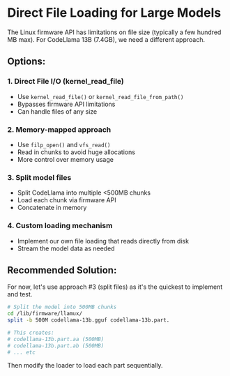 # Direct File Loading for Large Models

The Linux firmware API has limitations on file size (typically a few hundred MB max). For CodeLlama 13B (7.4GB), we need a different approach.

## Options:

### 1. Direct File I/O (kernel_read_file)
- Use `kernel_read_file()` or `kernel_read_file_from_path()`
- Bypasses firmware API limitations
- Can handle files of any size

### 2. Memory-mapped approach
- Use `filp_open()` and `vfs_read()` 
- Read in chunks to avoid huge allocations
- More control over memory usage

### 3. Split model files
- Split CodeLlama into multiple <500MB chunks
- Load each chunk via firmware API
- Concatenate in memory

### 4. Custom loading mechanism
- Implement our own file loading that reads directly from disk
- Stream the model data as needed

## Recommended Solution:

For now, let's use approach #3 (split files) as it's the quickest to implement and test.

```bash
# Split the model into 500MB chunks
cd /lib/firmware/llamux/
split -b 500M codellama-13b.gguf codellama-13b.part.

# This creates:
# codellama-13b.part.aa (500MB)
# codellama-13b.part.ab (500MB)
# ... etc
```

Then modify the loader to load each part sequentially.